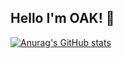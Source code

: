 ## Hello I'm OAK! 👋

[![Anurag's GitHub stats](https://github-readme-stats.vercel.app/api?username=oaklee)](https://github.com/anuraghazra/github-readme-stats)


<!--
**Mark-ait/Mark-ait** is a ✨ _special_ ✨ repository because its `README.md` (this file) appears on your GitHub profile.

Here are some ideas to get you started:

- 🔭 I’m currently working on ...
- 🌱 I’m currently learning ...
- 👯 I’m looking to collaborate on ...
- 🤔 I’m looking for help with ...
- 💬 Ask me about ...
- 📫 How to reach me: ...
- 😄 Pronouns: ...
- ⚡ Fun fact: ...
-->
